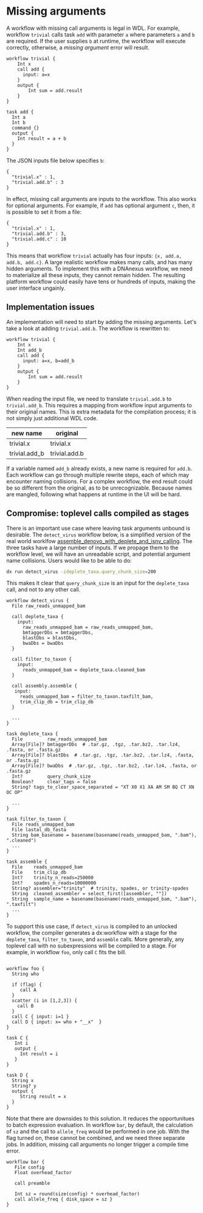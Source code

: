 # Missing arguments

A workflow with missing call arguments is legal in WDL. For example,
workflow `trivial` calls task `add` with parameter `a` where
parameters `a` and `b` are required. If the user supplies
`b` at runtime, the workflow will execute correctly, otherwise, a
*missing argument* error will result.

```wdl
workflow trivial {
    Int x
    call add {
      input: a=x
    }
    output {
        Int sum = add.result
    }
}

task add {
  Int a
  Int b
  command {}
  output {
    Int result = a + b
  }
}
```

The JSON inputs file below specifies `b`:
```
{
  "trivial.x" : 1,
  "trivial.add.b" : 3
}
```

In effect, missing call arguments are inputs to the workflow. This
also works for optional arguments. For example, if `add` has optional
argument `c`, then, it is possible to set it from a file:
```
{
  "trivial.x" : 1,
  "trivial.add.b" : 3,
  "trivial.add.c" : 10
}
```

This means that workflow `trivial` actually has four inputs: `{x,
add.a, add.b, add.c}`. A large realistic workflow makes many calls,
and has many hidden arguments. To implement this with a DNAnexus
workflow, we need to materialize all these inputs, they cannot remain
hidden. The resulting platform workflow could easily have tens or
hundreds of inputs, making the user interface ungainly.

## Implementation issues

An implementation will need to start by adding the missing arguments. Let's
take a look at adding `trivial.add.b`. The workflow is rewritten to:

```wdl
workflow trivial {
    Int x
    Int add_b
    call add {
      input: a=x, b=add_b
    }
    output {
        Int sum = add.result
    }
}
```

When reading the input file, we need to translate `trivial.add.b` to `trivial.add_b`. This requires
a mapping from workflow input arguments to their original names. This is extra
metadata for the compilation process; it is not simply just additional WDL code.

| new name | original |
| -------- | --------   |
| trivial.x | trivial.x  |
| trivial.add_b | trivial.add.b |

If a variable named `add_b` already exists, a new name is required for `add.b`.
Each workflow can go through multiple rewrite steps, each of which may encounter
naming collisions. For a complex workflow, the end result could be so different from
the original, as to be unrecognizable. Because names are mangled, following what
happens at runtime in the UI will be hard.

## Compromise: toplevel calls compiled as stages

There is an important use case where leaving task arguments unbound is
desirable. The `detect_virus` workflow below, is a simplified version
of the real world worklfow
[assemble_denovo_with_deplete_and_isnv_calling](https://github.com/broadinstitute/viral-ngs/blob/master/pipes/WDL/workflows/assemble_denovo_with_deplete_and_isnv_calling.wdl).
The three tasks have a large number of inputs. If we propage them to
the workflow level, we will have an unreadable script, and potential argument name collisions.
Users would like to be able to do:
```sh
dx run detect_virus -ideplete_taxa.query_chunk_size=200
```

This makes it clear that `query_chunk_size` is an input for the
`deplete_taxa` call, and not to any other call.


```wdl
workflow detect_virus {
  File raw_reads_unmapped_bam

  call deplete_taxa {
    input:
      raw_reads_unmapped_bam = raw_reads_unmapped_bam,
      bmtaggerDbs = bmtaggerDbs,
      blastDbs = blastDbs,
      bwaDbs = bwaDbs
  }

  call filter_to_taxon {
    input:
      reads_unmapped_bam = deplete_taxa.cleaned_bam
  }

  call assembly.assemble {
   input:
     reads_unmapped_bam = filter_to_taxon.taxfilt_bam,
     trim_clip_db = trim_clip_db
  }

  ...
}

task deplete_taxa {
  File         raw_reads_unmapped_bam
  Array[File]? bmtaggerDbs  # .tar.gz, .tgz, .tar.bz2, .tar.lz4, .fasta, or .fasta.gz
  Array[File]? blastDbs  # .tar.gz, .tgz, .tar.bz2, .tar.lz4, .fasta, or .fasta.gz
  Array[File]? bwaDbs  # .tar.gz, .tgz, .tar.bz2, .tar.lz4, .fasta, or .fasta.gz
  Int?         query_chunk_size
  Boolean?     clear_tags = false
  String? tags_to_clear_space_separated = "XT X0 X1 XA AM SM BQ CT XN OC OP"

  ...
}

task filter_to_taxon {
  File reads_unmapped_bam
  File lastal_db_fasta
  String bam_basename = basename(basename(reads_unmapped_bam, ".bam"), ".cleaned")
  ...
}

task assemble {
  File    reads_unmapped_bam
  File    trim_clip_db
  Int?    trinity_n_reads=250000
  Int?    spades_n_reads=10000000
  String? assembler="trinity"  # trinity, spades, or trinity-spades
  String  cleaned_assembler = select_first([assembler, ""])
  String  sample_name = basename(basename(reads_unmapped_bam, ".bam"), ".taxfilt")
  ...
}

```

To support this use case, if `detect_virus` is compiled
to an unlocked workflow, the compiler generates a dx:workflow with a
stage for the `deplete_taxa`, `filter_to_taxon`, and `assemble`
calls. More generally, any toplevel call with no subexpressions will
be compiled to a stage. For example, in workflow `foo`, only call `C`
fits the bill.

```wdl

workflow foo {
  String who

  if (flag) {
     call A
  }
  scatter (i in [1,2,3]) {
    call B
  }
  call C { input: i=1 }
  call D { input: x= who + "__x"  }
}

task C {
   Int i
   output {
     Int result = i
   }
}

task D {
  String x
  String? y
  output {
     String result = x
  }
}
```

Note that there are downsides to this solution. It reduces the opportunitues to
batch expression evaluation. In workflow `bar`, by default, the
calculation of `sz` and the call to `allele_freq` would be performed
in one job. With the flag turned on, these cannot be combined, and we need three separate
jobs. In addition, missing call arguments no longer trigger a compile time error.

```wdl
workflow bar {
   File config
   Float overhead_factor

   call preamble

   Int sz = round(size(config) * overhead_factor)
   call allele_freq { disk_space = sz }
}
```
